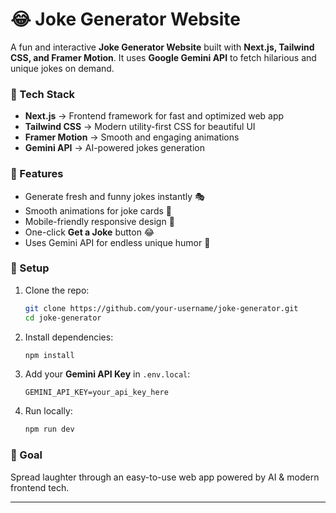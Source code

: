 
# 😂 Joke Generator Website

A fun and interactive **Joke Generator Website** built with **Next.js, Tailwind CSS, and Framer Motion**.
It uses **Google Gemini API** to fetch hilarious and unique jokes on demand.

### 🚀 Tech Stack

* **Next.js** → Frontend framework for fast and optimized web app
* **Tailwind CSS** → Modern utility-first CSS for beautiful UI
* **Framer Motion** → Smooth and engaging animations
* **Gemini API** → AI-powered jokes generation

### 🎨 Features

* Generate fresh and funny jokes instantly 🎭
* Smooth animations for joke cards 🤹
* Mobile-friendly responsive design 📱
* One-click **Get a Joke** button 😂
* Uses Gemini API for endless unique humor 🤖

### 🔑 Setup

1. Clone the repo:

   ```bash
   git clone https://github.com/your-username/joke-generator.git
   cd joke-generator
   ```
2. Install dependencies:

   ```bash
   npm install
   ```
3. Add your **Gemini API Key** in `.env.local`:

   ```
   GEMINI_API_KEY=your_api_key_here
   ```
4. Run locally:

   ```bash
   npm run dev
   ```

### 🎯 Goal

Spread laughter through an easy-to-use web app powered by AI & modern frontend tech.

---
